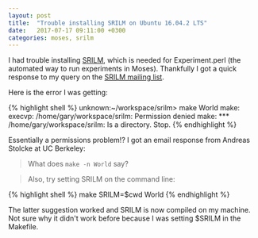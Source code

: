 ```yaml
---
layout: post
title:  "Trouble installing SRILM on Ubuntu 16.04.2 LTS"
date:   2017-07-17 09:11:00 +0300
categories: moses, srilm
---
```

I had trouble installing [SRILM](http://www.speech.sri.com/projects/srilm/), which is needed for Experiment.perl (the automated way to run experiments in Moses). Thankfully I got a quick response to my query on the [SRILM mailing list](http://mailman.speech.sri.com/pipermail/srilm-user/2017q3/001763.html).

Here is the error I was getting:

{% highlight shell %}
unknown:~/workspace/srilm> make World
make: execvp: /home/gary/workspace/srilm: Permission denied
make: *** /home/gary/workspace/srilm: Is a directory.  Stop.
{% endhighlight %}

Essentially a permissions problem!? I got an email response from Andreas Stolcke at UC Berkeley:

> What does `make -n World` say?

> Also, try setting SRILM on the command line:

{% highlight shell %}
make SRILM=$cwd World 
{% endhighlight %}

The latter suggestion worked and SRILM is now compiled on my machine. Not sure why it didn't work before because I was setting $SRILM in the Makefile.


